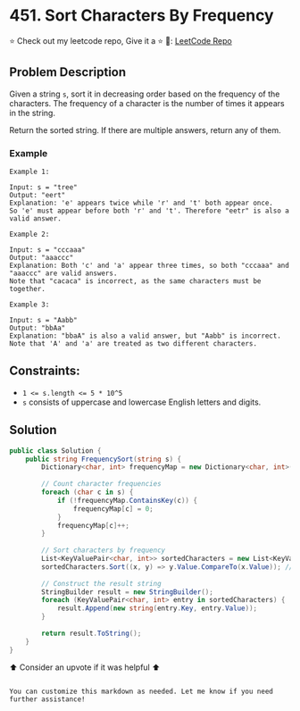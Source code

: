 # 451. Sort Characters By Frequency
⭐ Check out my leetcode repo, Give it a ⭐ 🔗: [LeetCode Repo](https://github.com/rishwal/leetcode)

## Problem Description

Given a string `s`, sort it in decreasing order based on the frequency of the characters. The frequency of a character is the number of times it appears in the string.

Return the sorted string. If there are multiple answers, return any of them.

### Example

```plaintext
Example 1:

Input: s = "tree"
Output: "eert"
Explanation: 'e' appears twice while 'r' and 't' both appear once.
So 'e' must appear before both 'r' and 't'. Therefore "eetr" is also a valid answer.

Example 2:

Input: s = "cccaaa"
Output: "aaaccc"
Explanation: Both 'c' and 'a' appear three times, so both "cccaaa" and "aaaccc" are valid answers.
Note that "cacaca" is incorrect, as the same characters must be together.

Example 3:

Input: s = "Aabb"
Output: "bbAa"
Explanation: "bbaA" is also a valid answer, but "Aabb" is incorrect.
Note that 'A' and 'a' are treated as two different characters.
```

## Constraints:

- `1 <= s.length <= 5 * 10^5`
- `s` consists of uppercase and lowercase English letters and digits.

## Solution

```csharp
public class Solution {
    public string FrequencySort(string s) {
        Dictionary<char, int> frequencyMap = new Dictionary<char, int>();
        
        // Count character frequencies
        foreach (char c in s) {
            if (!frequencyMap.ContainsKey(c)) {
                frequencyMap[c] = 0;
            }
            frequencyMap[c]++;
        }
        
        // Sort characters by frequency
        List<KeyValuePair<char, int>> sortedCharacters = new List<KeyValuePair<char, int>>(frequencyMap);
        sortedCharacters.Sort((x, y) => y.Value.CompareTo(x.Value)); // Sort by frequency in descending order
        
        // Construct the result string
        StringBuilder result = new StringBuilder();
        foreach (KeyValuePair<char, int> entry in sortedCharacters) {
            result.Append(new string(entry.Key, entry.Value));
        }
        
        return result.ToString();
    }
}
```

⬆️ Consider an upvote if it was helpful ⬆️
```

You can customize this markdown as needed. Let me know if you need further assistance!
